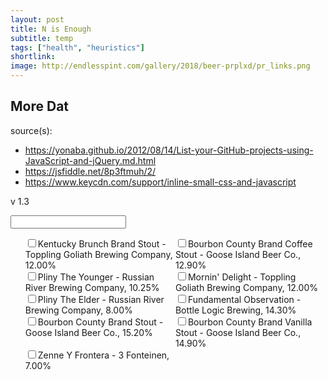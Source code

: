 ```yaml
---
layout: post
title: N is Enough
subtitle: temp
tags: ["health", "heuristics"]
shortlink: 
image: http://endlesspint.com/gallery/2018/beer-prplxd/pr_links.png
---
```


## More Dat

source(s): 
* https://yonaba.github.io/2012/08/14/List-your-GitHub-projects-using-JavaScript-and-jQuery.md.html
* https://jsfiddle.net/8p3ftmuh/2/
* https://www.keycdn.com/support/inline-small-css-and-javascript

v 1.3

<style>
.checkbox-grid li {
  display: block;
  float: left;
  width: 50%;
}
  
label {
    font-weight: 400;
}
</style>




<input id="total" readonly>

<ul class="checkbox-grid">
  <li><input type="checkbox" name="Kentucky_Toppling1" value="3" /><label for="Kentucky_Toppling1">Kentucky Brunch Brand Stout -    Toppling Goliath Brewing Company, 12.00%</label></li>
  <li><input type="checkbox" name="Bourbon_Goose9" value="2.41875" /><label for="Bourbon_Goose9">Bourbon County Brand Coffee Stout - Goose Island Beer Co., 12.90%</label></li>
  <li><input type="checkbox" name="Pliny_Russian7" value="2.5625" /><label for="Pliny_Russian7">Pliny The Younger - Russian River Brewing Company, 10.25%</label></li>
  <li><input type="checkbox" name="Mornin'_Toppling8" value="3" /><label for="Mornin'_Toppling8">Mornin' Delight - Toppling Goliath Brewing Company, 12.00%</label></li>
  <li><input type="checkbox" name="Pliny_Russian15" value="3" /><label for="Pliny_Russian15">Pliny The Elder - Russian River Brewing Company, 8.00%</label></li>
  <li><input type="checkbox" name="Fundamental_Bottle12" value="2.68125" /><label for="Fundamental_Bottle12">Fundamental Observation - Bottle Logic Brewing, 14.30%</label></li>
  <li><input type="checkbox" name="Bourbon_Goose24" value="2.85" /><label for="Bourbon_Goose24">Bourbon County Brand Stout - Goose Island Beer Co., 15.20%</label></li>
  <li><input type="checkbox" name="Bourbon_Goose36" value="2.79375" /><label for="Bourbon_Goose36">Bourbon County Brand Vanilla Stout - Goose Island Beer Co., 14.90%</label></li>
  <li><input type="checkbox" name="Zenne_325" value="2.625" /><label for="Zenne_325">Zenne Y Frontera - 3 Fonteinen, 7.00%</label></li>

</ul>

<script src="http://ajax.microsoft.com/ajax/jquery/jquery-2.1.3.min.js" type="text/javascript"></script>
<script type="text/javascript">
    $('input:checkbox').change(function ()
    {
          var total = 0;
          $('input:checkbox:checked').each(function(){
           total += isNaN(parseFloat($(this).val())) ? 0 : parseFloat($(this).val());
          });   
          $("#total").val(total);
    });
</script>



